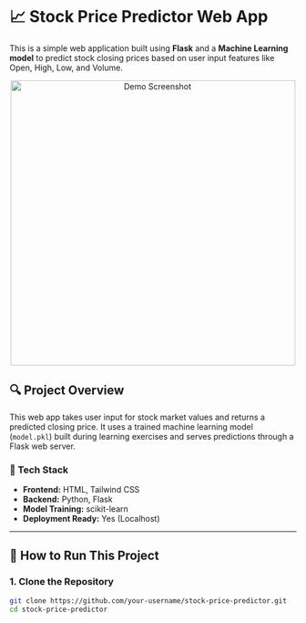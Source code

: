 # 📈 Stock Price Predictor Web App

This is a simple web application built using **Flask** and a **Machine Learning model** to predict stock closing prices based on user input features like Open, High, Low, and Volume.

<p align="center">
  <img src="https://dummyimage.com/720x600" alt="Demo Screenshot" width="500"/>
</p>

## 🔍 Project Overview

This web app takes user input for stock market values and returns a predicted closing price. It uses a trained machine learning model (`model.pkl`) built during learning exercises and serves predictions through a Flask web server.

### 🧠 Tech Stack
- **Frontend:** HTML, Tailwind CSS
- **Backend:** Python, Flask
- **Model Training:** scikit-learn
- **Deployment Ready:** Yes (Localhost)

---

## 🚀 How to Run This Project

### 1. Clone the Repository
```bash
git clone https://github.com/your-username/stock-price-predictor.git
cd stock-price-predictor

